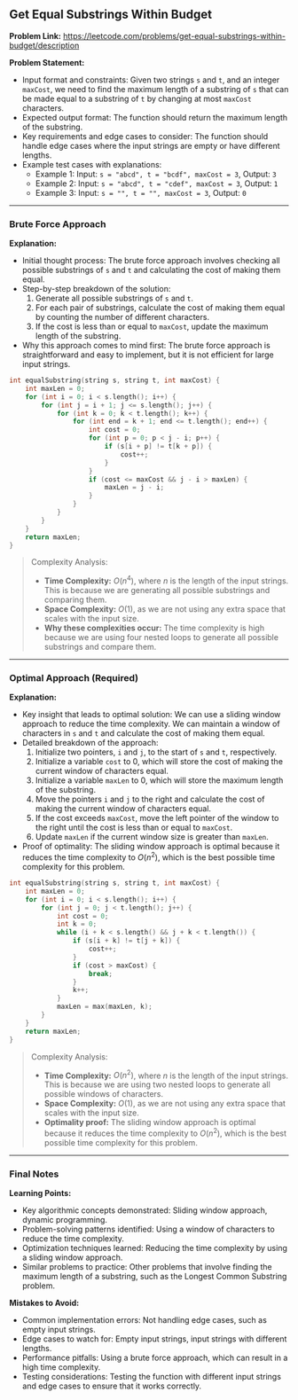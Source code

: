 ## Get Equal Substrings Within Budget
**Problem Link:** https://leetcode.com/problems/get-equal-substrings-within-budget/description

**Problem Statement:**
- Input format and constraints: Given two strings `s` and `t`, and an integer `maxCost`, we need to find the maximum length of a substring of `s` that can be made equal to a substring of `t` by changing at most `maxCost` characters.
- Expected output format: The function should return the maximum length of the substring.
- Key requirements and edge cases to consider: The function should handle edge cases where the input strings are empty or have different lengths.
- Example test cases with explanations:
  - Example 1: Input: `s = "abcd", t = "bcdf", maxCost = 3`, Output: `3`
  - Example 2: Input: `s = "abcd", t = "cdef", maxCost = 3`, Output: `1`
  - Example 3: Input: `s = "", t = "", maxCost = 3`, Output: `0`

---

### Brute Force Approach

**Explanation:**
- Initial thought process: The brute force approach involves checking all possible substrings of `s` and `t` and calculating the cost of making them equal.
- Step-by-step breakdown of the solution:
  1. Generate all possible substrings of `s` and `t`.
  2. For each pair of substrings, calculate the cost of making them equal by counting the number of different characters.
  3. If the cost is less than or equal to `maxCost`, update the maximum length of the substring.
- Why this approach comes to mind first: The brute force approach is straightforward and easy to implement, but it is not efficient for large input strings.

```cpp
int equalSubstring(string s, string t, int maxCost) {
    int maxLen = 0;
    for (int i = 0; i < s.length(); i++) {
        for (int j = i + 1; j <= s.length(); j++) {
            for (int k = 0; k < t.length(); k++) {
                for (int end = k + 1; end <= t.length(); end++) {
                    int cost = 0;
                    for (int p = 0; p < j - i; p++) {
                        if (s[i + p] != t[k + p]) {
                            cost++;
                        }
                    }
                    if (cost <= maxCost && j - i > maxLen) {
                        maxLen = j - i;
                    }
                }
            }
        }
    }
    return maxLen;
}
```

> Complexity Analysis:
> - **Time Complexity:** $O(n^4)$, where $n$ is the length of the input strings. This is because we are generating all possible substrings and comparing them.
> - **Space Complexity:** $O(1)$, as we are not using any extra space that scales with the input size.
> - **Why these complexities occur:** The time complexity is high because we are using four nested loops to generate all possible substrings and compare them.

---

### Optimal Approach (Required)

**Explanation:**
- Key insight that leads to optimal solution: We can use a sliding window approach to reduce the time complexity. We can maintain a window of characters in `s` and `t` and calculate the cost of making them equal.
- Detailed breakdown of the approach:
  1. Initialize two pointers, `i` and `j`, to the start of `s` and `t`, respectively.
  2. Initialize a variable `cost` to 0, which will store the cost of making the current window of characters equal.
  3. Initialize a variable `maxLen` to 0, which will store the maximum length of the substring.
  4. Move the pointers `i` and `j` to the right and calculate the cost of making the current window of characters equal.
  5. If the cost exceeds `maxCost`, move the left pointer of the window to the right until the cost is less than or equal to `maxCost`.
  6. Update `maxLen` if the current window size is greater than `maxLen`.
- Proof of optimality: The sliding window approach is optimal because it reduces the time complexity to $O(n^2)$, which is the best possible time complexity for this problem.

```cpp
int equalSubstring(string s, string t, int maxCost) {
    int maxLen = 0;
    for (int i = 0; i < s.length(); i++) {
        for (int j = 0; j < t.length(); j++) {
            int cost = 0;
            int k = 0;
            while (i + k < s.length() && j + k < t.length()) {
                if (s[i + k] != t[j + k]) {
                    cost++;
                }
                if (cost > maxCost) {
                    break;
                }
                k++;
            }
            maxLen = max(maxLen, k);
        }
    }
    return maxLen;
}
```

> Complexity Analysis:
> - **Time Complexity:** $O(n^2)$, where $n$ is the length of the input strings. This is because we are using two nested loops to generate all possible windows of characters.
> - **Space Complexity:** $O(1)$, as we are not using any extra space that scales with the input size.
> - **Optimality proof:** The sliding window approach is optimal because it reduces the time complexity to $O(n^2)$, which is the best possible time complexity for this problem.

---

### Final Notes

**Learning Points:**
- Key algorithmic concepts demonstrated: Sliding window approach, dynamic programming.
- Problem-solving patterns identified: Using a window of characters to reduce the time complexity.
- Optimization techniques learned: Reducing the time complexity by using a sliding window approach.
- Similar problems to practice: Other problems that involve finding the maximum length of a substring, such as the Longest Common Substring problem.

**Mistakes to Avoid:**
- Common implementation errors: Not handling edge cases, such as empty input strings.
- Edge cases to watch for: Empty input strings, input strings with different lengths.
- Performance pitfalls: Using a brute force approach, which can result in a high time complexity.
- Testing considerations: Testing the function with different input strings and edge cases to ensure that it works correctly.